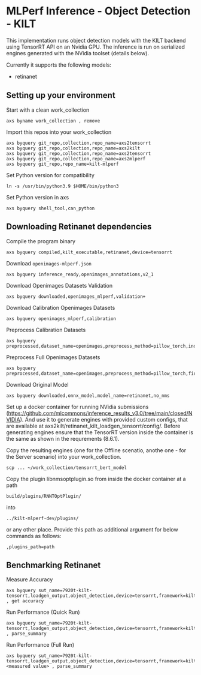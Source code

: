 # MLPerf Inference - Object Detection - KILT
This implementation runs object detection models with the KILT backend using TensorRT API on an Nvidia GPU.
The inference is run on serialized engines generated with the NVidia toolset (details below).

Currently it supports the following models:
- retinanet

## Setting up your environment
Start with a clean work_collection
```
axs byname work_collection , remove
```

Import this repos into your work_collection
```
axs byquery git_repo,collection,repo_name=axs2tensorrt
axs byquery git_repo,collection,repo_name=axs2kilt
axs byquery git_repo,collection,repo_name=axs2tensorrt
axs byquery git_repo,collection,repo_name=axs2mlperf
axs byquery git_repo,repo_name=kilt-mlperf
```

Set Python version for compatibility
```
ln -s /usr/bin/python3.9 $HOME/bin/python3
```

Set Python version in axs 
```
axs byquery shell_tool,can_python
```

## Downloading Retinanet dependencies


Compile the program binary
```
axs byquery compiled,kilt_executable,retinanet,device=tensorrt
```

Download `openimages-mlperf.json`
```
axs byquery inference_ready,openimages_annotations,v2_1
```

Download Openimages Datasets Validation
```
axs byquery downloaded,openimages_mlperf,validation+
```


Download Calibration Openimages Datasets
```
axs byquery openimages_mlperf,calibration
```

Preprocess Calibration Datasets 
```
axs byquery preprocessed,dataset_name=openimages,preprocess_method=pillow_torch,index_file=openimages_cal_images_list.txt,calibration+
```

Preprocess Full Openimages Datasets
```
axs byquery preprocessed,dataset_name=openimages,preprocess_method=pillow_torch,first_n=24781,quantized+
```

Download Original Model
```
axs byquery downloaded,onnx_model,model_name=retinanet,no_nms
```

Set up a docker container for running NVidia submissions (https://github.com/mlcommons/inference_results_v3.0/tree/main/closed/NVIDIA). And use it to generate engines with provided custom configs, that are available at axs2kilt/retinanet_kilt_loadgen_tensorrt/config/. Before generating engines ensure that the TensorRT version inside the container is the same as shown in the requrements (8.6.1).

Copy the resulting engines (one for the Offline scenatio, anothe one - for the Server scenario) into your work_collection.
```
scp ... ~/work_collection/tensorrt_bert_model
```

Copy the plugin libnmsoptplugin.so from inside the docker container at a path <pre><code>build/plugins/RNNTOptPlugin/</code></pre> into <pre><code>../kilt-mlperf-dev/plugins/</code></pre> or any other place. Provide this path as additional argument for below commands as follows: <pre><code>,plugins_path=path</code></pre>

## Benchmarking Retinanet


Measure Accuracy  
```
axs byquery sut_name=7920t-kilt-tensorrt,loadgen_output,object_detection,device=tensorrt,framework=kilt,model_name=retinanet,loadgen_scenario=Offline,loadgen_mode=AccuracyOnly , get accuracy
```

Run Performance (Quick Run)
```
axs byquery sut_name=7920t-kilt-tensorrt,loadgen_output,object_detection,device=tensorrt,framework=kilt,model_name=retinanet,loadgen_scenario=Offline,loadgen_mode=PerformanceOnly,loadgen_target_qps=1 , parse_summary
```

Run Performance (Full Run)
```
axs byquery sut_name=7920t-kilt-tensorrt,loadgen_output,object_detection,device=tensorrt,framework=kilt,model_name=retinanet,loadgen_scenario=Offline,loadgen_mode=PerformanceOnly,loadgen_target_qps=<measured value> , parse_summary
```
